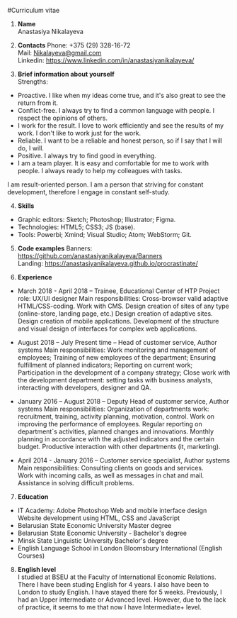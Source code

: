 #Curriculum vitae 

1. **Name**  
Anastasiya Nikalayeva

2. **Contacts**
Phone: +375 (29) 328-16-72  
Mail: Nikalayeva@gmail.com  
Linkedin: https://www.linkedin.com/in/anastasiyanikalayeva/

3. **Brief information about yourself**  
Strengths:  
 * Proactive. I like when my ideas come true, and it's also great to see the return from it.
 * Conflict-free. I always try to find a common language with people. I respect the opinions of others.
 * I work for the result. I love to work efficiently and see the results of my work. I don't like to work just for the work.
 * Reliable. I want to be a reliable and honest person, so if I say that I will do, I will.
 * Positive. I always try to find good in everything.
 * I am a team player. It is easy and comfortable for me to work with people. I always ready to help my colleagues with tasks.

I am result-oriented person. I am a person that striving for constant development, therefore I engage in constant self-study.

4. **Skills**
 * Graphic editors: Sketch; Photoshop; Illustrator; Figma.
 * Technologies: HTML5; СSS3; JS (base).
 * Tools: Powerbi; Xmind; Visual Studio; Atom; WebStorm; Git.

5. **Code examples**
Banners: https://github.com/anastasiyanikalayeva/Banners  
Landing: https://anastasiyanikalayeva.github.io/procrastinate/  

6. **Experience**  
 * March 2018 - April 2018 – Trainee, Educational Center of HTP
Project role: UX/UI designer
Main responsibilities:
Cross-browser valid adaptive HTML/CSS-coding.
Work with CMS.
Design creation of sites of any type (online-store, landing page, etc.)
Design creation of adaptive sites.
Design creation of mobile applications.
Development of the structure and visual design of interfaces for complex web applications. 

 * August 2018 – July Present time – Head of customer service, Author systems
Main responsibilities:
Work monitoring and management of employees; 
Training of new employees of the department; 
Ensuring fulfillment of planned indicators; 
Reporting on current work; 
Participation in the development of a company strategy; 
Close work with the development department: setting tasks with business analysts, interacting with developers, designer and QA.

 * January 2016 – August 2018 – Deputy Head of customer service, Author systems
Main responsibilities:
Organization of departments work: recruitment, training, activity planning, motivation, control. Work on improving the performance of employees.
Regular reporting on department`s activities, planned changes and innovations.
Monthly planning in accordance with the adjusted indicators and the certain budget.
Productive interaction with other departments (it, marketing).

 * April 2014 - January 2016 – Customer service specialist, Author systems
Main responsibilities:
Consulting clients on goods and services.  
Work with incoming calls, as well as messages in chat and mail.  
Assistance in solving difficult problems.

7. **Education**
 * IT Academy:
Adobe Photoshop
Web and mobile interface design
Website development using HTML, CSS and JavaScript
 * Belarusian State Economic University 
Master degree
 * Belarusian State Economic University - Bachelor's degree
 * Minsk State Linguistic University
Bachelor's degree 
 * English Language School in London Bloomsbury International (English Courses)

8. **English level**  
I studied at BSEU at the Faculty of International Economic Relations. There I have been studing English for 4 years. I also have been to London to study English. I have stayed there for 5 weeks. Previously, I had an Upper intermediate or Advanced level. However, due to the lack of practice, it seems to me that now I have Intermediate+ level.